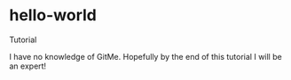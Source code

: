# hello-world
Tutorial

I have no knowledge of GitMe. Hopefully by the end of this tutorial I will be an expert!
